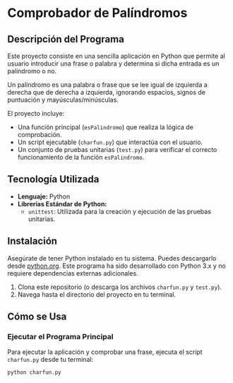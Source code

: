 # Comprobador de Palíndromos

## Descripción del Programa

Este proyecto consiste en una sencilla aplicación en Python que permite al usuario introducir una frase o palabra y determina si dicha entrada es un palíndromo o no.

Un palíndromo es una palabra o frase que se lee igual de izquierda a derecha que de derecha a izquierda, ignorando espacios, signos de puntuación y mayúsculas/minúsculas.

El proyecto incluye:
* Una función principal (`esPalindromo`) que realiza la lógica de comprobación.
* Un script ejecutable (`charfun.py`) que interactúa con el usuario.
* Un conjunto de pruebas unitarias (`test.py`) para verificar el correcto funcionamiento de la función `esPalindromo`.

## Tecnología Utilizada

* **Lenguaje:** Python
* **Librerías Estándar de Python:**
    * `unittest`: Utilizada para la creación y ejecución de las pruebas unitarias.

## Instalación

Asegúrate de tener Python instalado en tu sistema. Puedes descargarlo desde [python.org](https://www.python.org/). Este programa ha sido desarrollado con Python 3.x y no requiere dependencias externas adicionales.

1.  Clona este repositorio (o descarga los archivos `charfun.py` y `test.py`).
2.  Navega hasta el directorio del proyecto en tu terminal.

## Cómo se Usa

### Ejecutar el Programa Principal

Para ejecutar la aplicación y comprobar una frase, ejecuta el script `charfun.py` desde tu terminal:

```bash
python charfun.py
